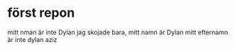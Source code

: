 # först repon
mitt nman är inte Dylan
jag skojade bara, mitt namn är Dylan
mitt efternamn är inte dylan aziz
